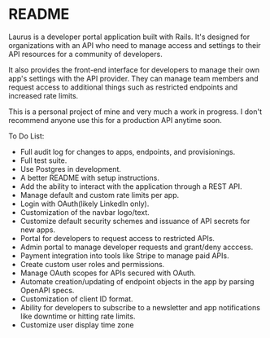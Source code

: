 # README

Laurus is a developer portal application built with Rails. It's designed for organizations with an API who need to manage access and settings to their API resources for a community of developers. 

It also provides the front-end interface for developers to manage their own app's settings with the API provider. They can manage team members and request access to additional things such as restricted endpoints and increased rate limits.

This is a personal project of mine and very much a work in progress. I don't recommend anyone use this for a production API anytime soon.

To Do List:
* Full audit log for changes to apps, endpoints, and provisionings.
* Full test suite.
* Use Postgres in development.
* A better README with setup instructions.
* Add the ability to interact with the application through a REST API.
* Manage default and custom rate limits per app.
* Login with OAuth(likely LinkedIn only). 
* Customization of the navbar logo/text.
* Customize default security schemes and issuance of API secrets for new apps.
* Portal for developers to request access to restricted APIs.
* Admin portal to manage developer requests and grant/deny acccess.
* Payment integration into tools like Stripe to manage paid APIs.
* Create custom user roles and permissions.
* Manage OAuth scopes for APIs secured with OAuth.
* Automate creation/updating of endpoint objects in the app by parsing OpenAPI specs.
* Customization of client ID format.
* Ability for developers to subscribe to a newsletter and app notifications like downtime or hitting rate limits.
* Customize user display time zone

